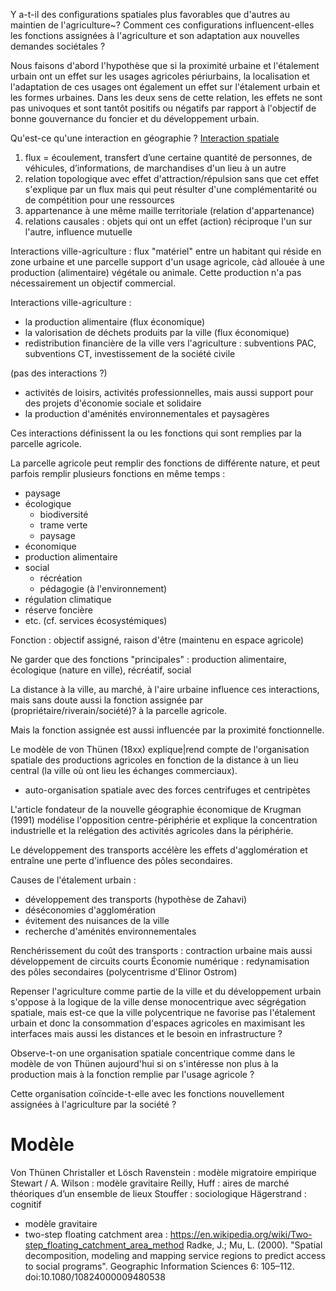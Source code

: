 Y a-t-il des configurations spatiales plus favorables
que d'autres au maintien de l'agriculture~?
Comment ces configurations influencent-elles les fonctions
assignées à l'agriculture et son adaptation aux nouvelles demandes sociétales ?

Nous faisons d'abord l'hypothèse que si la proximité urbaine
et l'étalement urbain ont un effet sur les usages agricoles
périurbains, la localisation et l'adaptation de ces usages
ont également un effet sur l'étalement urbain et les formes urbaines.
Dans les deux sens de cette relation, les effets ne sont pas univoques
et sont tantôt positifs ou négatifs par rapport à l'objectif de bonne gouvernance
du foncier et du développement urbain.

Qu'est-ce qu'une interaction en géographie ?
[Interaction spatiale](http://www.hypergeo.eu/spip.php?article2)
1. flux = écoulement, transfert d’une certaine quantité de personnes, de véhicules, d’informations, de marchandises
   d'un lieu à un autre
2. relation topologique avec effet d'attraction/répulsion sans que cet effet s'explique par un flux
   mais qui peut résulter d'une complémentarité ou de compétition pour une ressources
3. appartenance à une même maille territoriale (relation d'appartenance)
4. relations causales : objets qui ont un effet (action) réciproque l'un sur l'autre,
   influence mutuelle


Interactions ville-agriculture :
flux "matériel" entre un habitant qui réside en zone urbaine
et une parcelle support d'un usage agricole,
càd allouée à une production (alimentaire) végétale ou animale.
Cette production n'a pas nécessairement un objectif commercial.

Interactions ville-agriculture :
- la production alimentaire (flux économique)
- la valorisation de déchets produits par la ville (flux économique)
- redistribution financière de la ville vers l'agriculture :
  subventions PAC, subventions CT, investissement de la société civile

(pas des interactions ?)
- activités de loisirs, activités professionnelles,
  mais aussi support pour des projets d'économie sociale et solidaire
- la production d'aménités environnementales et paysagères

Ces interactions définissent la ou les fonctions
qui sont remplies par la parcelle agricole.

La parcelle agricole peut remplir des fonctions de différente nature,
et peut parfois remplir plusieurs fonctions en même temps :
- paysage
- écologique
	- biodiversité
	- trame verte
	- paysage
- économique
- production alimentaire
- social
	- récréation
	- pédagogie (à l'environnement)
- régulation climatique
- réserve foncière
- etc.
(cf. services écosystémiques)

Fonction : objectif assigné, raison d'être (maintenu en espace agricole)

Ne garder que des fonctions "principales" :
production alimentaire, écologique (nature en ville), récréatif, social

La distance à la ville, au marché, à l'aire urbaine
influence ces interactions, mais sans doute aussi
la fonction assignée par (propriétaire/riverain/société)?
à la parcelle agricole.

Mais la fonction assignée est aussi influencée
par la proximité fonctionnelle.

Le modèle de von Thünen (18xx) explique|rend compte
de l'organisation spatiale des productions agricoles
en fonction de la distance à un lieu central
(la ville où ont lieu les échanges commerciaux).

- auto-organisation spatiale avec des forces centrifuges et centripètes

L'article fondateur de la nouvelle géographie économique
de Krugman (1991) modélise l'opposition centre-périphérie
et explique la concentration industrielle et la relégation
des activités agricoles dans la périphérie.

Le développement des transports accélère les effets d'agglomération
et entraîne une perte d'influence des pôles secondaires.

Causes de l'étalement urbain :
- développement des transports (hypothèse de Zahavi)
- déséconomies d'agglomération
- évitement des nuisances de la ville
- recherche d'aménités environnementales

Renchérissement du coût des transports : contraction urbaine
mais aussi développement de circuits courts
Économie numérique : redynamisation des pôles secondaires
(polycentrisme d'Elinor Ostrom)

Repenser l'agriculture comme partie de la ville et du développement urbain
s'oppose à la logique de la ville dense monocentrique
avec ségrégation spatiale,
mais est-ce que la ville polycentrique ne favorise pas l'étalement urbain
et donc la consommation d'espaces agricoles en maximisant les interfaces
mais aussi les distances et le besoin en infrastructure ?

Observe-t-on une organisation spatiale concentrique
comme dans le modèle de von Thünen aujourd'hui
si on s'intéresse non plus à la production
mais à la fonction remplie par l'usage agricole ?

Cette organisation coïncide-t-elle
avec les fonctions nouvellement assignées à l'agriculture
par la société ?


# Modèle

Von Thünen
Christaller et Lösch
Ravenstein : modèle migratoire empirique
Stewart / A. Wilson : modèle gravitaire
Reilly, Huff : aires de marché théoriques d’un ensemble de lieux
Stouffer : sociologique
Hägerstrand : cognitif

- modèle gravitaire
- two-step floating catchment area :
  https://en.wikipedia.org/wiki/Two-step_floating_catchment_area_method
  Radke, J.; Mu, L. (2000). "Spatial decomposition, modeling and mapping service regions to predict access to social programs". Geographic Information Sciences 6: 105–112. doi:10.1080/10824000009480538 